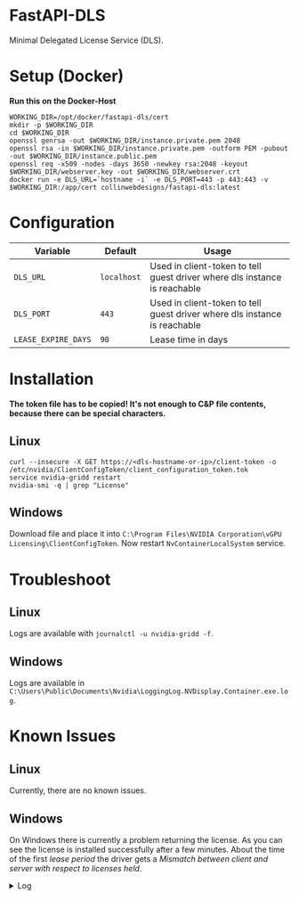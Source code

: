 # FastAPI-DLS

Minimal Delegated License Service (DLS).

# Setup (Docker)

**Run this on the Docker-Host**

```shell
WORKING_DIR=/opt/docker/fastapi-dls/cert
mkdir -p $WORKING_DIR
cd $WORKING_DIR
openssl genrsa -out $WORKING_DIR/instance.private.pem 2048 
openssl rsa -in $WORKING_DIR/instance.private.pem -outform PEM -pubout -out $WORKING_DIR/instance.public.pem
openssl req -x509 -nodes -days 3650 -newkey rsa:2048 -keyout  $WORKING_DIR/webserver.key -out $WORKING_DIR/webserver.crt
docker run -e DLS_URL=`hostname -i` -e DLS_PORT=443 -p 443:443 -v $WORKING_DIR:/app/cert collinwebdesigns/fastapi-dls:latest
```

# Configuration

| Variable            | Default     | Usage                                                                     |
|---------------------|-------------|---------------------------------------------------------------------------|
| `DLS_URL`           | `localhost` | Used in client-token to tell guest driver where dls instance is reachable |
| `DLS_PORT`          | `443`       | Used in client-token to tell guest driver where dls instance is reachable |
| `LEASE_EXPIRE_DAYS` | `90`        | Lease time in days                                                        |

# Installation

**The token file has to be copied! It's not enough to C&P file contents, because there can be special characters.**

## Linux

```shell
curl --insecure -X GET https://<dls-hostname-or-ip>/client-token -o /etc/nvidia/ClientConfigToken/client_configuration_token.tok
service nvidia-gridd restart
nvidia-smi -q | grep "License"
```

## Windows

Download file and place it into `C:\Program Files\NVIDIA Corporation\vGPU Licensing\ClientConfigToken`.
Now restart `NvContainerLocalSystem` service.

# Troubleshoot

## Linux

Logs are available with `journalctl -u nvidia-gridd -f`.

## Windows

Logs are available in `C:\Users\Public\Documents\Nvidia\LoggingLog.NVDisplay.Container.exe.log`.

# Known Issues

## Linux

Currently, there are no known issues.

## Windows

On Windows there is currently a problem returning the license. As you can see the license is installed successfully
after
a few minutes. About the time of the first *lease period* the driver gets a *Mismatch between client and server with
respect to licenses held*.

<details>
  <summary>Log</summary>

```
Tue Dec 20 05:55:52 2022:<2>:NLS initialized
Tue Dec 20 05:55:57 2022:<2>:Mismatch between client and server with respect to licenses held. Returning the licenses
Tue Dec 20 05:55:58 2022:<2>:License returned successfully. (Info: 192.168.178.33)
Tue Dec 20 05:56:20 2022:<2>:Mismatch between client and server with respect to licenses held. Returning the licenses
Tue Dec 20 05:56:21 2022:<2>:License returned successfully. (Info: 192.168.178.33)
Tue Dec 20 05:56:46 2022:<2>:Mismatch between client and server with respect to licenses held. Returning the licenses
Tue Dec 20 05:56:47 2022:<2>:License returned successfully. (Info: 192.168.178.33)
Tue Dec 20 05:56:54 2022:<1>:License renewed successfully. (Info: 192.168.178.33, NVIDIA RTX Virtual Workstation; Expiry: 2022-12-20 5:11:54 GMT)
Tue Dec 20 05:57:17 2022:<2>:Mismatch between client and server with respect to licenses held. Returning the licenses
Tue Dec 20 05:57:18 2022:<2>:License returned successfully. (Info: 192.168.178.33)
Tue Dec 20 05:59:20 2022:<1>:License renewed successfully. (Info: 192.168.178.33, NVIDIA RTX Virtual Workstation; Expiry: 2022-12-20 5:14:20 GMT)
Tue Dec 20 06:01:45 2022:<1>:License renewed successfully. (Info: 192.168.178.33, NVIDIA RTX Virtual Workstation; Expiry: 2022-12-20 5:16:45 GMT)
Tue Dec 20 06:04:10 2022:<1>:License renewed successfully. (Info: 192.168.178.33, NVIDIA RTX Virtual Workstation; Expiry: 2022-12-20 5:19:10 GMT)
```

</details>
